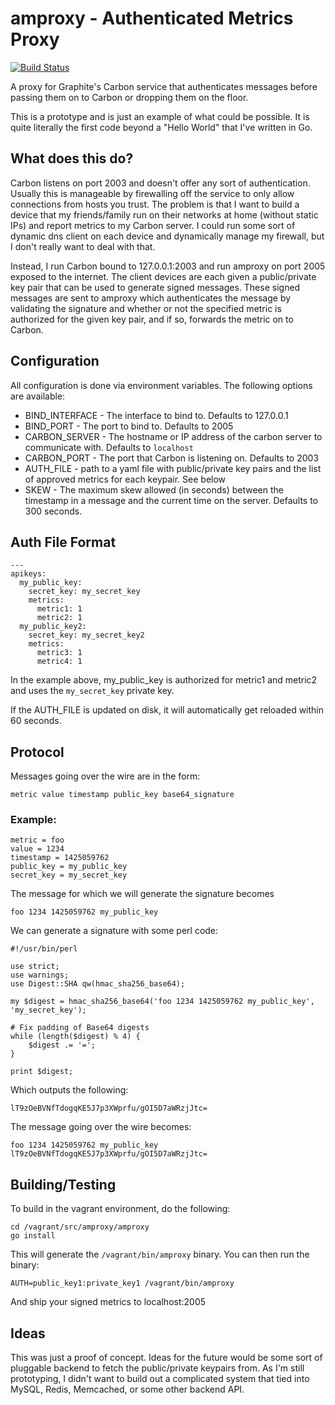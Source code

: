 # amproxy - Authenticated Metrics Proxy

[![Build Status](https://travis-ci.org/jasonhancock/amproxy.svg?branch=master)](https://travis-ci.org/jasonhancock/amproxy)

A proxy for Graphite's Carbon service that authenticates messages before passing
them on to Carbon or dropping them on the floor.

This is a prototype and is just an example of what could be possible. It is
quite literally the first code beyond a "Hello World" that I've written in Go.

## What does this do?

Carbon listens on port 2003 and doesn't offer any sort of authentication.
Usually this is manageable by firewalling off the service to only allow
connections from hosts you trust. The problem is that I want to build a device
that my friends/family run on their networks at home (without static IPs) and
report metrics to my Carbon server. I could run some sort of dynamic dns client
on each device and dynamically manage my firewall, but I don't really want to
deal with that.

Instead, I run Carbon bound to 127.0.0.1:2003 and run amproxy on port 2005
exposed to the internet. The client devices are each given a public/private key
pair that can be used to generate signed messages. These signed messages are
sent to amproxy which authenticates the message by validating the signature
and whether or not the specified metric is authorized for the given key pair,
and if so, forwards the metric on to Carbon.

## Configuration

All configuration is done via environment variables. The following options are
available:

* BIND\_INTERFACE - The interface to bind to. Defaults to 127.0.0.1
* BIND\_PORT - The port to bind to. Defaults to 2005
* CARBON\_SERVER - The hostname or IP address of the carbon server to
communicate with. Defaults to `localhost`
* CARBON\_PORT - The port that Carbon is listening on. Defaults to 2003
* AUTH_FILE - path to a yaml file with public/private key pairs and the list of
approved metrics for each keypair. See below
* SKEW - The maximum skew allowed (in seconds) between the timestamp in a
message and the current time on the server. Defaults to 300 seconds.

## Auth File Format

```
---
apikeys:
  my_public_key:
    secret_key: my_secret_key
    metrics:
      metric1: 1
      metric2: 1
  my_public_key2:
    secret_key: my_secret_key2
    metrics:
      metric3: 1
      metric4: 1
```

In the example above, my_public_key is authorized for metric1 and metric2 and
uses the `my_secret_key` private key.

If the AUTH_FILE is updated on disk, it will automatically get reloaded within
60 seconds.

## Protocol

Messages going over the wire are in the form:

```
metric value timestamp public_key base64_signature
```

### Example:

```
metric = foo
value = 1234
timestamp = 1425059762
public_key = my_public_key
secret_key = my_secret_key
```

The message for which we will generate the signature becomes

```
foo 1234 1425059762 my_public_key
```

We can generate a signature with some perl code:

```
#!/usr/bin/perl

use strict;
use warnings;
use Digest::SHA qw(hmac_sha256_base64);

my $digest = hmac_sha256_base64('foo 1234 1425059762 my_public_key', 'my_secret_key');

# Fix padding of Base64 digests
while (length($digest) % 4) {
    $digest .= '=';
}

print $digest;
```

Which outputs the following:
```
lT9zOeBVNfTdogqKE5J7p3XWprfu/gOI5D7aWRzjJtc=
```

The message going over the wire becomes:

```
foo 1234 1425059762 my_public_key lT9zOeBVNfTdogqKE5J7p3XWprfu/gOI5D7aWRzjJtc=
```

## Building/Testing

To build in the vagrant environment, do the following:

```
cd /vagrant/src/amproxy/amproxy
go install
```

This will generate the `/vagrant/bin/amproxy` binary. You can then run the binary:

```
AUTH=public_key1:private_key1 /vagrant/bin/amproxy
```

And ship your signed metrics to localhost:2005

## Ideas

This was just a proof of concept. Ideas for the future would be some sort of
pluggable backend to fetch the public/private keypairs from. As I'm still
prototyping, I didn't want to build out a complicated system that tied into
MySQL, Redis, Memcached, or some other backend API.
